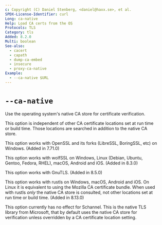 ```yaml
---
c: Copyright (C) Daniel Stenberg, <daniel@haxx.se>, et al.
SPDX-License-Identifier: curl
Long: ca-native
Help: Load CA certs from the OS
Protocols: TLS
Category: tls
Added: 8.2.0
Multi: boolean
See-also:
  - cacert
  - capath
  - dump-ca-embed
  - insecure
  - proxy-ca-native
Example:
  - --ca-native $URL
---
```


# `--ca-native`

Use the operating system's native CA store for certificate verification.

This option is independent of other CA certificate locations set at run time or
build time. Those locations are searched in addition to the native CA store.

This option works with OpenSSL and its forks (LibreSSL, BoringSSL, etc) on
Windows. (Added in 7.71.0)

This option works with wolfSSL on Windows, Linux (Debian, Ubuntu, Gentoo,
Fedora, RHEL), macOS, Android and iOS. (Added in 8.3.0)

This option works with GnuTLS. (Added in 8.5.0)

This option works with rustls on Windows, macOS, Android and iOS. On Linux it
is equivalent to using the Mozilla CA certificate bundle. When used with rustls
_only_ the native CA store is consulted, not other locations set at run time or
build time. (Added in 8.13.0)

This option currently has no effect for Schannel. This is the native TLS
library from Microsoft, that by default uses the native CA store for
verification unless overridden by a CA certificate location setting.

